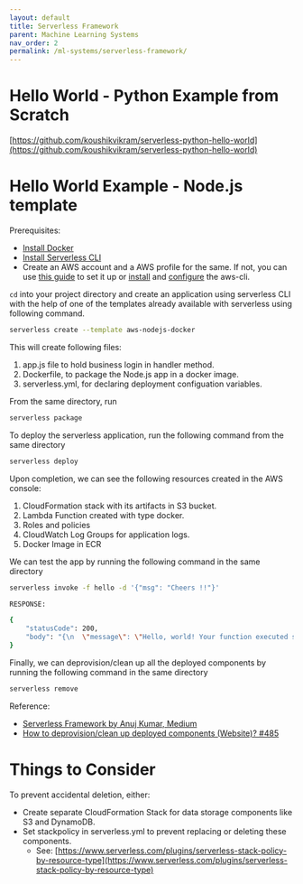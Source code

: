```yaml
---
layout: default
title: Serverless Framework
parent: Machine Learning Systems
nav_order: 2
permalink: /ml-systems/serverless-framework/
---
```


# Hello World - Python Example from Scratch

[https://github.com/koushikvikram/serverless-python-hello-world](https://github.com/koushikvikram/serverless-python-hello-world)

# Hello World Example - Node.js template

Prerequisites:
- [Install Docker](https://docs.docker.com/get-docker/)
- [Install Serverless CLI](https://www.serverless.com/framework/docs/getting-started/)
- Create an AWS account and a AWS profile for the same. If not, you can use [this guide](https://www.serverless.com/framework/docs/providers/aws/cli-reference/config-credentials/) to set it up or [install](https://docs.aws.amazon.com/cli/latest/userguide/getting-started-install.html) and [configure](https://docs.aws.amazon.com/cli/latest/userguide/cli-configure-quickstart.html) the aws-cli.

`cd` into your project directory and create an application using serverless CLI with the help of one of the templates already available with serverless using following command.

```bash
serverless create --template aws-nodejs-docker
```

This will create following files:
1. app.js file to hold business login in handler method.
2. Dockerfile, to package the Node.js app in a docker image.
3. serverless.yml, for declaring deployment configuation variables.

From the same directory, run

```bash
serverless package
```

To deploy the serverless application, run the following command from the same directory

```bash
serverless deploy
```

Upon completion, we can see the following resources created in the AWS console:
1. CloudFormation stack with its artifacts in S3 bucket.
2. Lambda Function created with type docker.
3. Roles and policies
4. CloudWatch Log Groups for application logs.
5. Docker Image in ECR

We can test the app by running the following command in the same directory

```bash
serverless invoke -f hello -d '{"msg": "Cheers !!"}'                                               

RESPONSE:

{
    "statusCode": 200,
    "body": "{\n  \"message\": \"Hello, world! Your function executed successfully! Cheers !!\"\n}"
}
```

Finally, we can deprovision/clean up all the deployed components by running the following command in the same directory

```bash
serverless remove
```

Reference: 
- [Serverless Framework by Anuj Kumar, Medium](https://medium.com/kodeyoga/serverless-framework-a73f63ab603b)
- [How to deprovision/clean up deployed components (Website)? #485](https://github.com/serverless/components/issues/485)

# Things to Consider

To prevent accidental deletion, either:
- Create separate CloudFormation Stack for data storage components like S3 and DynamoDB.
- Set stackpolicy in serverless.yml to prevent replacing or deleting these components.
    - See: [https://www.serverless.com/plugins/serverless-stack-policy-by-resource-type](https://www.serverless.com/plugins/serverless-stack-policy-by-resource-type)